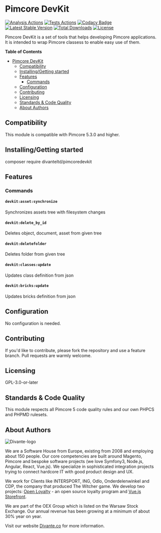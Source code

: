 # Pimcore DevKit
[![Analysis Actions](https://github.com/DivanteLtd/pimcore-pimcoredevkit/workflows/Analysis/badge.svg?branch=master)](https://github.com/DivanteLtd/pimcore-pimcoredevkit/actions)
[![Tests Actions](https://github.com/DivanteLtd/pimcore-pimcoredevkit/workflows/Tests/badge.svg?branch=master)](https://github.com/DivanteLtd/pimcore-pimcoredevkit/actions)
[![Codacy Badge](https://api.codacy.com/project/badge/Grade/867f5904381d4e3a86bf33f2b5a99401)](https://www.codacy.com/app/Divante/pimcore-devkit?utm_source=github.com&amp;utm_medium=referral&amp;utm_content=DivanteLtd/pimcore-devkit&amp;utm_campaign=Badge_Grade)
[![Latest Stable Version](https://poser.pugx.org/divanteltd/pimcoredevkit/v/stable)](https://packagist.org/packages/divanteltd/pimcoredevkit)
[![Total Downloads](https://poser.pugx.org/divanteltd/pimcoredevkit/downloads)](https://packagist.org/packages/divanteltd/pimcoredevkit)
[![License](https://poser.pugx.org/divanteltd/pimcoredevkit/license)](https://packagist.org/packages/divanteltd/pimcoredevkit)

Pimcore DevKit is a set of tools that helps developing Pimcore applications. It is intended to wrap Pimcore classess 
to enable easy use of them.

**Table of Contents**

- [Pimcore DevKit](#pimcore-devkit)
	- [Compatibility](#compatibility)
	- [Installing/Getting started](#installinggetting-started)
	- [Features](#features)
		- [Commands](#commands)
	- [Configuration](#configuration)
	- [Contributing](#contributing)
	- [Licensing](#licensing)
	- [Standards & Code Quality](#standards--code-quality)
	- [About Authors](#about-authors)

## Compatibility

This module is compatible with Pimcore 5.3.0 and higher.

## Installing/Getting started

composer require divanteltd/pimcoredevkit

## Features

### Commands

#### `devkit:asset:synchronize`
Synchronizes assets tree with filesystem changes

#### `devkit:delete_by_id`
Deletes object, document, asset from given tree

#### `devkit:deletefolder`
Deletes folder from given tree

#### `devkit:classes:update`
Updates class definition from json

#### `devkit:bricks:update`
Updates bricks definition from json

## Configuration

No configuration is needed.

## Contributing

If you'd like to contribute, please fork the repository and use a feature branch. Pull requests are warmly welcome.

## Licensing

GPL-3.0-or-later

## Standards & Code Quality

This module respects all Pimcore 5 code quality rules and our own PHPCS and PHPMD rulesets.

## About Authors

![Divante-logo](http://divante.com/logo-HG.png "Divante")

We are a Software House from Europe, existing from 2008 and employing about 150 people. Our core competencies are 
built around Magento, Pimcore and bespoke software projects (we love Symfony3, Node.js, Angular, React, Vue.js). 
We specialize in sophisticated integration projects trying to connect hardcore IT with good product design and UX.

We work for Clients like INTERSPORT, ING, Odlo, Onderdelenwinkel and CDP, the company that produced The Witcher game. 
We develop two projects: [Open Loyalty](http://www.openloyalty.io/ "Open Loyalty") - an open source loyalty program 
and [Vue.js Storefront](https://github.com/DivanteLtd/vue-storefront "Vue.js Storefront").

We are part of the OEX Group which is listed on the Warsaw Stock Exchange. Our annual revenue has been growing at a 
minimum of about 30% year on year.

Visit our website [Divante.co](https://divante.com/ "Divante.com") for more information.
